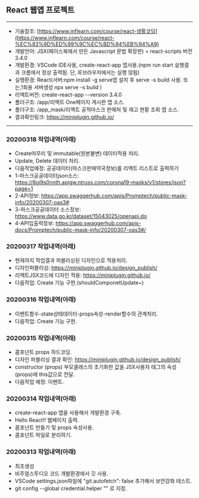 ## React 웹앱 프로젝트

---

- 기술참조: [https://www.inflearn.com/course/react-생활코딩](https://www.inflearn.com/course/react-%EC%83%9D%ED%99%9C%EC%BD%94%EB%94%A9)
- 개발언어: JSX(페이스북에서 만든 Javascript 문법 확장판) = react-scripts 버전 3.4.0
- 개발환경: VSCode IDE사용, create-react-app 앱사용.(npm run start 실행결과 크롬에서 정상 출력됨. 단, IE브라우저에서는 실행 않됨)
- 실행환경: React(서버:npm install -g serve앱 설치 후 serve -s build 사용. 또는,1회용 서버생성 npx serve -s build )
- 리액트버전: create-react-app --version 3.4.0
- 폴더구조: /app/리액트 One페이지 게시판 앱 소스.
- 폴더구조: /app_mask/리액트 공적마스크 판매처 및 재고 현황 조회 앱 소스.
- 결과확인링크: https://miniplugin.github.io/

---

### 20200318 작업내역(아래)

- Create마무리 및 immutable(원본불변) 데이터적용 처리.
- Update, Delete 데이터 처리.
- 다음작업예정: 공공데이터(마스크판매약국정보)를 리액트 리스트로 출력하기
- 1-마스크공공데이터json소스: https://8oi9s0nnth.apigw.ntruss.com/corona19-masks/v1/stores/json?page=1
- 2-API정보: https://app.swaggerhub.com/apis/Promptech/public-mask-info/20200307-oas3#
- 3-마스크공공데이터 소스정보: https://www.data.go.kr/dataset/15043025/openapi.do
- 4-API입출력정보: https://app.swaggerhub.com/apis-docs/Promptech/public-mask-info/20200307-oas3#/

### 20200317 작업내역(아래)

- 현재까지 작업결과 퍼블리싱된 디자인으로 적용처리.
- 디자인퍼블리싱: https://miniplugin.github.io/design_publish/
- 리액트JSX코드에 디자인 적용: https://miniplugin.github.io/
- 다음작업: Create 기능 구현.(shouldComponetUpdate~)

### 20200316 작업내역(아래)

- 이벤트함수-state상태데이터-props속성-render함수의 관계처리.
- 다음작업: Create 기능 구현.

### 20200315 작업내역(아래)

- 콤포넌트 props 하드코딩.
- 디자인 퍼블리싱 결과 확인: https://miniplugin.github.io/design_publish/
- constructor (props) 부모클래스의 초기화한 값을 JSX사용자 태그의 속성(props)에 this값으로 전달.
- 다음작업 예정: 이벤트.

### 20200314 작업내역(아래)

- create-react-app 앱을 사용해서 개발환경 구축.
- Hello React!! 웹페이지 출력.
- 콤포넌트 만들기 및 props 속성사용.
- 콤포넌트 파일로 분리하기.

### 20200313 작업내역(아래)

- 최초생성
- 비주얼스투디오 코드 개발환경에서 깃 사용.
- VSCode settings.json파일에 "git.autofetch": false 추가해서 보안강화 테스트.
- git config --global credential.helper "" 로 지정.
